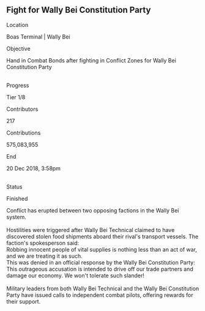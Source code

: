 ## Fight for Wally Bei Constitution Party

Location

Boas Terminal \| Wally Bei

Objective

Hand in Combat Bonds after fighting in Conflict Zones for Wally Bei
Constitution Party

\
Progress

Tier 1/8

Contributors

217

Contributions

575,083,955

End

20 Dec 2018, 3:58pm

\
Status

Finished

Conflict has erupted between two opposing factions in the Wally Bei
system.\
\
Hostilities were triggered after Wally Bei Technical claimed to have
discovered stolen food shipments aboard their rival\'s transport
vessels. The faction\'s spokesperson said:\
Robbing innocent people of vital supplies is nothing less than an act of
war, and we are treating it as such.\
This was denied in an official response by the Wally Bei Constitution
Party:\
This outrageous accusation is intended to drive off our trade partners
and damage our economy. We won\'t tolerate such slander!\
\
Military leaders from both Wally Bei Technical and the Wally Bei
Constitution Party have issued calls to independent combat pilots,
offering rewards for their support.

